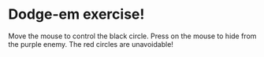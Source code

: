 # Dodge-em exercise!

Move the mouse to control the black circle. Press on the mouse to hide from the purple enemy. The red circles are unavoidable!

